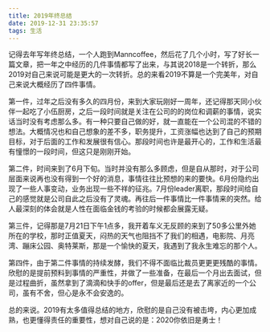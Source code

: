 ```yaml
---
title: 2019年终总结
date: 2019-12-31 23:35:57
tags: 生活
---
```


记得去年写年终总结，一个人跑到Manncoffee，然后花了几个小时，写了好长一篇文章，把一年之中经历的几件事情都写了出来，与其说2018是一个转折，那么2019对自己来说可能是更大的一次转折。总的来看2019不算是一个完美年，对自己来说大概经历了四件事情。

<!--more-->

第一件，过年之后没有多久的四月份，来到大家玩刚好一周年，还记得那天同小伙伴一起吃了小伍厨房，之后一段时间就是关注在公司的的岗位和调薪的事情，说实话当时没有考虑那么多。有一种只要自己做的好，就一直能在一个公司混的不错的想法。大概情况也和自己想象的差不多，职务提升，工资涨幅也达到了自己的预期目标，对于后面的工作和发展很有信心。那段时间也许是最开心的，工作和生活最有憧憬的一段时间，但这只是刚刚开始。

第二件，时间来到了6月下旬。当时并没有那么多顾虑，但是自从那时，对于公司层面来说再也没有得到一个好的消息，事情往往比预想的来的要快。6月份隐约出现了一些人事变动，业务出现一些不祥的征兆。7月份leader离职，那段时间给自己的感觉就是公司自此之后没有了灵魂。再往后一件事情比一件事情来的突然。给人最深刻的体会就是人性在面临金钱的考验的时候都会展露无疑。

第三件，记得那是7月21日下午1点多，我开着车义无反顾的来到了50多公里外她所在的学校，那时正值夏天，闷热的天气也阻挡不了我们的相遇，电影院、月亮湾、蹦床公园、奥特莱斯，那是一个愉快的夏天，我遇到了我永生难忘的那个人。

第四件，由于第二件事情的持续发酵，我们不得不面临比裁员更更更残酷的事情。欣慰的是提前预料到事情的严重性，并做了一些准备，在最后一个月出去面试，但是过程曲折，虽然拿到了滴滴和快手的offer，但是最后还是去了离家近的一个公司，虽有不舍，但心是永不会安逸的。

总的来说。2019有太多值得总结的地方，欣慰的是自己没有被击垮，内心更加成熟，也更懂得责任的重要性，想对自己说的是：2020你依旧是勇士！

